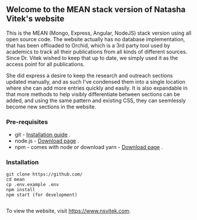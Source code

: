 ## Welcome to the MEAN stack version of Natasha Vitek's website
This is the MEAN (Mongo, Express, Angular, NodeJS) stack version using all open source code.  The website actually has no database implementation, that has been offloaded to Orchid, which is a 3rd party tool used by academics to track all their publications from all kinds of different sources.  Since Dr. Vitek wished to keep that up to date, we simply used it as the access point for all publications.  

She did express a desire to keep the research and outreach sections updated manually, and as such I've condensed them into a single location where she can add more entries quickly and easily.  It is also expandable in that more methods to help visibly differentiate between sections can be added, and using the same pattern and existing CSS, they can seemlessly become new sections in the website.

### Pre-requisites
* git - [Installation guide](https://www.linode.com/docs/development/version-control/how-to-install-git-on-linux-mac-and-windows/) .  
* node.js - [Download page](https://nodejs.org/en/download/) .  
* npm - comes with node or download yarn - [Download page](https://yarnpkg.com/lang/en/docs/install) .    

### Installation 
``` 
git clone https://github.com/
cd mean
cp .env.example .env
npm install
npm start (for development)


```
To view the website, visit https://www.nsvitek.com.

